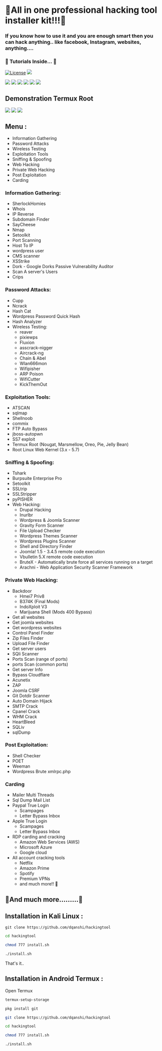 # 🎄All in one professional hacking tool installer kit!!!🎄

### If you know how to use it and you are enough smart then you can hack anything.. like facebook, Instagram, websites, anything....

### 🎉 Tutorials Inside... 🎉

[![License](https://img.shields.io/badge/license-MIT-green.svg)](LICENSE)
[![](https://img.shields.io/badge/codefactor-A+-green.svg)]()

[![](https://img.shields.io/badge/sponsor-NASA-blue.svg)](https://nasa.gov)
[![](https://img.shields.io/badge/sponsor-IBM-blue.svg)]()
[![](https://img.shields.io/badge/sponsor-Google-lime.svg)](https://google.com)
[![](https://img.shields.io/badge/sponsor-ExploitDB-yellow.svg)]()
[![](https://img.shields.io/badge/sponsor-ZoneH-red.svg)]()
[![](https://img.shields.io/badge/sponsor-DefacerID-red.svg)]()

## Demonstration Termux Root
[![](IMG_20200509_154219.jpg)]()
[![](IMG_20200509_154206.jpg)]()
[![](IMG_20200509_154153.jpg)]()

## Menu :
+ Information Gathering
+ Password Attacks
+ Wireless Testing
+ Exploitation Tools
+ Sniffing & Spoofing
+ Web Hacking
+ Private Web Hacking
+ Post Exploitation
+ Carding

### Information Gathering:
+ SherlockHomies
+ Whois
+ IP Reverse
+ Subdomain Finder
+ SayCheese
+ Nmap
+ Setoolkit
+ Port Scanning
+ Host To IP
+ wordpress user
+ CMS scanner
+ XSStrike
+ Dork - Google Dorks Passive Vulnerability Auditor
+ Scan A server's Users
+ Crips

### Password Attacks:
+ Cupp
+ Ncrack
+ Hash Cat
+ Wordpress Password Quick Hash
+ Hash Analyzer
+ Wireless Testing:
  + reaver
  + pixiewps
  + Fluxion
  + asscrack-nigger
  + Aircrack-ng
  + Chain & Abel
  + Wlan666mon
  + Wifipisher
  + ARP Poison
  + WifiCutter
  + KickThemOut
### Exploitation Tools:
+ ATSCAN
+ sqlmap
+ Shellnoob
+ commix
+ FTP Auto Bypass
+ jboss-autopwn
+ SS7 exploit
+ Termux Root (Nougat, Marsmellow, Oreo, Pie, Jelly Bean)
+ Root Linux Web Kernel (3.x - 5.7)

### Sniffing & Spoofing:
+ Tshark
+ Burpsuite Enterprise Pro
+ Setoolkit
+ SSLtrip
+ SSLStripper
+ pyPISHER
+ Web Hacking:
  + Drupal Hacking
  + Inurlbr
  + Wordpress & Joomla Scanner
  + Gravity Form Scanner
  + File Upload Checker
  + Wordpress Themes Scanner
  + Wordpress Plugins Scanner
  + Shell and Directory Finder
  + Joomla! 1.5 - 3.4.5 remote code execution
  + Vbulletin 5.X remote code execution
  + BruteX - Automatically brute force all services running on a target
  + Arachni - Web Application Security Scanner Framework

### Private Web Hacking:
+ Backdoor
  + Hmei7 Priv8
  + B374K (Final Mods)
  + IndoXploit V3
  + Marijuana Shell (Mods 400 Bypass)
+ Get all websites
+ Get joomla websites
+ Get wordpress websites
+ Control Panel Finder
+ Zip Files Finder
+ Upload File Finder
+ Get server users
+ SQli Scanner
+ Ports Scan (range of ports)
+ ports Scan (common ports)
+ Get server Info
+ Bypass Cloudflare
+ Acunetix
+ ZAP
+ Joomla CSRF
+ Git Dotdir Scanner
+ Auto Domain Hijack
+ SMTP Crack
+ Cpanel Crack
+ WHM Crack
+ HeartBleed
+ SQLiv
+ sqlDump

### Post Exploitation:
+ Shell Checker
+ POET
+ Weeman
+ Wordpress Brute xmlrpc.php

### Carding
* Mailer Multi Threads
* Sql Dump Mail List
* Paypal True Login
  * Scampages
  * Letter Bypass Inbox
* Apple True Login
  * Scampages
  * Letter Bypass Inbox
* RDP carding and cracking
  * Amazon Web Services (AWS)
  * Microsoft Azure
  * Google cloud
* All account cracking tools
  * Netflix
  * Amazon Prime
  * Spotify
  * Premium VPNs
  * and much more!! 🤑


## 🎁And much more.........🎁


## Installation in Kali Linux :

```
git clone https://github.com/dqanshi/hackingtool
```

```sh
cd hackingtool
```

```sh
chmod 777 install.sh
```

```sh
./install.sh
```

That's it..

## Installation in Android Termux :
Open Termux

```sh
termux-setup-storage
```

```sh
pkg install git
```
```sh
git clone https://github.com/dqanshi/hackingtool
```

```sh
cd hackingtool
```

```sh
chmod 777 install.sh
```

```sh
./install.sh
```
